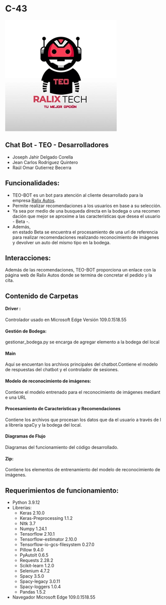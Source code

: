 # C-43

![TEO-BOT](/logos/teo.jpg)
## Chat Bot - TEO - Desarrolladores
* Joseph Jahir Delgado Corella 
* Jean Carlos Rodríguez Quintero
* Raúl Omar Gutierrez Becerra

 
## Funcionalidades: 

- TEO-BOT es un bot para atención al cliente desarrollado para la empresa [Ralix Autos](https://jeanrodriguezq.github.io/index.html).
- Permite realizar recomendaciones a los usuarios en base a su selección. 
- Ya sea por medio de una busqueda directa en la bodega o una recomendación que mejor se aproxime a las características que desea el usuario - Beta -. 
- Además, en estado Beta se encuentra el procesamiento de una url de referencia para realizar recomendaciones realizando reconocimiento de imágenes y devolver un auto del mismo tipo en la bodega.

## Interacciones: 
Además de las recomendaciones, TEO-BOT proporciona un enlace con la página web de Ralix Autos donde se termina de concretar el pedido y la cita. 

## Contenido de Carpetas 

#### Driver :
Controlador usado en Microsoft Edge Versión 109.0.1518.55 

#### Gestión de Bodega:
gestionar_bodega.py se encarga de agregar elemento a la bodega del local 

#### Main 
Aquí se encuentan los archivos principales del chatbot.Contiene el modelo de respuestas del chatbot y el controlador de sesiones. 

#### Modelo de reconocimiento de imágenes:
Contiene el modelo entrenado para el reconocimiento de imágenes mediante una URL 

#### Procesamiento de Características y Recomendaciones 
Contiene los archivos que procesan los datos que da el usuario a través de la librería spaCy y la bodega del local. 

#### Diagramas de Flujo
Diagramas del funcionamiento del código desarrollado.

#### Zip: 
Contiene los elementos de entrenamiento del modelo de reconocimiento de imágenes.

## Requerimientos de funcionamiento:
* Python 3.9.12
* Librerías:
    * Keras                         2.10.0
    * Keras-Preprocessing           1.1.2
    * Nltk                          3.7
    * Numpy                          1.24.1
    * Tensorflow                    2.10.1
    * Tensorflow-estimator          2.10.0
    * Tensorflow-io-gcs-filesystem  0.27.0
    * Pillow                       9.4.0
    * PyAutoIt                     0.6.5
    * Requests                     2.28.2
    * Scikit-learn                 1.2.0
    * Selenium                     4.7.2
    * Spacy                        3.5.0
    * Spacy-legacy                 3.0.11
    * Spacy-loggers                1.0.4
    * Pandas                       1.5.2
* Navegador Microsoft Edge      109.0.1518.55
